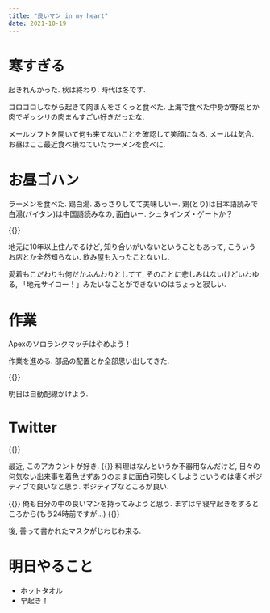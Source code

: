 ```yaml
---
title: "良いマン in my heart"
date: 2021-10-19
---
```


# 寒すぎる
起きれんかった. 秋は終わり. 時代は冬です.

ゴロゴロしながら起きて肉まんをさくっと食べた. 上海で食べた中身が野菜とか肉でギッシリの肉まんすごい好きだったな. 

メールソフトを開いて何も来てないことを確認して笑顔になる. メールは気合. お昼はここ最近食べ損ねていたラーメンを食べに.

# お昼ゴハン
ラーメンを食べた. 鶏白湯. あっさりしてて美味しいー.
鶏(とり)は日本語読みで白湯(バイタン)は中国語読みなの, 面白いー. シュタインズ・ゲートか？

{{<tweet user="dango_bot" id="1450373899565219841">}}

地元に10年以上住んでるけど, 知り合いがいないということもあって, こういうお店とか全然知らない. 飲み屋も入ったことないし.

愛着もこだわりも何だかふんわりとしてて, そのことに悲しみはないけどいわゆる, 「地元サイコー！」みたいなことができないのはちょっと寂しい.

# 作業
Apexのソロランクマッチはやめよう！

作業を進める. 部品の配置とか全部思い出してきた. 

{{<tweet user="dango_bot" id="1450098828334419979">}}

明日は自動配線かけよう.

# Twitter
{{<tweet user="dango_bot" id="1449294841033023488">}}

最近, このアカウントが好き.
{{<tweet user="dango_bot" id="1434406192252547083">}}
料理はなんというか不器用なんだけど, 日々の何気ない出来事を着色せずありのままに面白可笑しくしようというのは凄くポジティブで良いなと思う. ポジティブなところが良い.

{{<tweet user="dango_bot" id="1434868660766527492">}}
俺も自分の中の良いマンを持ってみようと思う. まずは早寝早起きをするところから(もう24時前ですが...)
{{<tweet user="dango_bot" id="1434515583257567233">}}

後, 善って書かれたマスクがじわじわ来る.

# 明日やること
- ホットタオル
- 早起き！